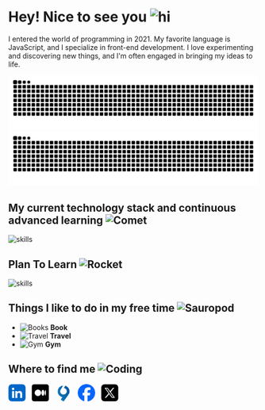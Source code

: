 <h1>Hey! Nice to see you <img src="https://raw.githubusercontent.com/Tarikul-Islam-Anik/Animated-Fluent-Emojis/master/Emojis/Hand%20gestures/Waving%20Hand%20Medium-Light%20Skin%20Tone.png" alt="hi" width="28" height="28" /></h1>

<p> 
I entered the world of programming in 2021. My favorite language is JavaScript, and I specialize in front-end development. I love experimenting and discovering new things, and I'm often engaged in bringing my ideas to life.
</p>

  <img alt="github contribution grid snake animation" src="https://github.com/Soheiljafarnejad/Soheiljafarnejad/blob/output/github-contribution-grid-snake-dark.svg#gh-dark-mode-only">
  <img alt="github contribution grid snake animation" src="https://github.com/Soheiljafarnejad/Soheiljafarnejad/blob/output/github-contribution-grid-snake.svg#gh-light-mode-only">

## My current technology stack and continuous advanced learning <img src="https://raw.githubusercontent.com/Tarikul-Islam-Anik/Animated-Fluent-Emojis/master/Emojis/Travel%20and%20places/Comet.png" alt="Comet" width="32" height="32" />

  <img alt="skills" src="https://skillicons.dev/icons?i=js,react,nextjs,ts,nodejs,express,mongodb,graphql,redux,git,tailwind,bootstrap,sass,materialui,vite,css,html,git,github,gitlab,cloudflare,postman,npm,windows,powershell,bash,vscode" />

## Plan To Learn <img src="https://raw.githubusercontent.com/Tarikul-Islam-Anik/Animated-Fluent-Emojis/master/Emojis/Travel%20and%20places/Rocket.png" alt="Rocket" width="28" height="28" />

  <img alt="skills" src="https://skillicons.dev/icons?i=docker,nestjs,mysql,postgres,jest,threejs,webpack,babel,rollupjs" />

## Things I like to do in my free time <img src="https://raw.githubusercontent.com/Tarikul-Islam-Anik/Animated-Fluent-Emojis/master/Emojis/Animals/Sauropod.png" alt="Sauropod" width="30" height="30" />

- <img src="https://raw.githubusercontent.com/Tarikul-Islam-Anik/Animated-Fluent-Emojis/master/Emojis/Objects/Books.png" alt="Books" width="30" height="30" /> **Book**
- <img src="https://raw.githubusercontent.com/Tarikul-Islam-Anik/Animated-Fluent-Emojis/master/Emojis/Travel%20and%20places/Camping.png" alt="Travel" width="30" height="30" /> **Travel**
- <img src="https://raw.githubusercontent.com/Tarikul-Islam-Anik/Animated-Fluent-Emojis/master/Emojis/Activities/Bowling.png" alt="Gym" width="30" height="30" /> **Gym**

## Where to find me <img src="https://raw.githubusercontent.com/Tarikul-Islam-Anik/Animated-Fluent-Emojis/master/Emojis/People%20with%20professions/Man%20Technologist%20Medium-Light%20Skin%20Tone.png" alt="Coding" width="28" height="28" />

<a href="https://www.linkedin.com/in/soheiljafarnejad" target="_blank"><img align="center" src="https://github.com/Soheiljafarnejad/Soheiljafarnejad/blob/master/images/linkedin.webp" alt="linkedin" height="35" width="35" /></a> &nbsp;
<a href="https://medium.com/@Soheiljafarnejad" target="_blank"><img align="center" src="https://github.com/Soheiljafarnejad/Soheiljafarnejad/blob/master/images/medium.webp" alt="medium" height="35" width="35" /></a> &nbsp;
<a href="https://virgool.io/@soheiljafarnejad" target="_blank"><img align="center" src="https://github.com/Soheiljafarnejad/Soheiljafarnejad/blob/master/images/virgool.webp" alt="virgool" height="35" width="35" /></a> &nbsp;
<a href="https://www.facebook.com/soheiljafarnejad" target="_blank"><img align="center" src="https://github.com/Soheiljafarnejad/Soheiljafarnejad/blob/master/images/facebook.webp" alt="facebook" height="35" width="35" /></a> &nbsp;
<a href="https://x.com/soheiljafarnejd" target="_blank"><img align="center" src="https://github.com/Soheiljafarnejad/Soheiljafarnejad/blob/master/images/twitter.webp" alt="twitter" height="35" width="35" /></a> &nbsp;
